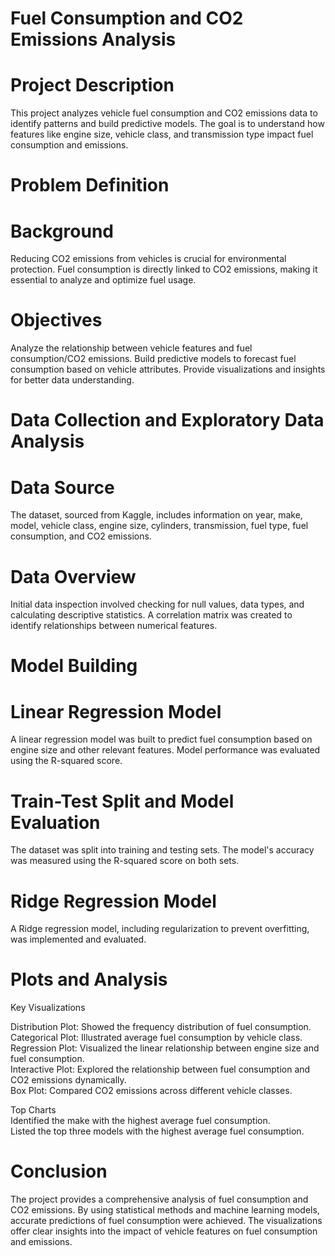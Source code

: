 # Fuel Consumption and CO2 Emissions Analysis
# Project Description
This project analyzes vehicle fuel consumption and CO2 emissions data to identify patterns and build predictive models. The goal is to understand how features like engine size, vehicle class, and transmission type impact fuel consumption and emissions.

# Problem Definition
# Background
Reducing CO2 emissions from vehicles is crucial for environmental protection. Fuel consumption is directly linked to CO2 emissions, making it essential to analyze and optimize fuel usage.

# Objectives
Analyze the relationship between vehicle features and fuel consumption/CO2 emissions.
Build predictive models to forecast fuel consumption based on vehicle attributes.
Provide visualizations and insights for better data understanding.

# Data Collection and Exploratory Data Analysis
# Data Source
The dataset, sourced from Kaggle, includes information on year, make, model, vehicle class, engine size, cylinders, transmission, fuel type, fuel consumption, and CO2 emissions.

# Data Overview
Initial data inspection involved checking for null values, data types, and calculating descriptive statistics. A correlation matrix was created to identify relationships between numerical features.

# Model Building
# Linear Regression Model
A linear regression model was built to predict fuel consumption based on engine size and other relevant features. Model performance was evaluated using the R-squared score.

# Train-Test Split and Model Evaluation
The dataset was split into training and testing sets. The model's accuracy was measured using the R-squared score on both sets.

# Ridge Regression Model
A Ridge regression model, including regularization to prevent overfitting, was implemented and evaluated.

# Plots and Analysis

Key Visualizations

Distribution Plot: Showed the frequency distribution of fuel consumption.<br>
Categorical Plot: Illustrated average fuel consumption by vehicle class.<br>
Regression Plot: Visualized the linear relationship between engine size and fuel consumption.<br>
Interactive Plot: Explored the relationship between fuel consumption and CO2 emissions dynamically.<br>
Box Plot: Compared CO2 emissions across different vehicle classes.<br>

Top Charts<br>
Identified the make with the highest average fuel consumption.<br>
Listed the top three models with the highest average fuel consumption.

# Conclusion
The project provides a comprehensive analysis of fuel consumption and CO2 emissions. By using statistical methods and machine learning models, accurate predictions of fuel consumption were achieved. The visualizations offer clear insights into the impact of vehicle features on fuel consumption and emissions.
